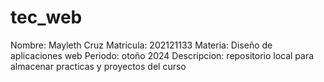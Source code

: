 # tec_web
Nombre: Mayleth Cruz
Matricula: 202121133
Materia: Diseño de aplicaciones web
Periodo: otoño 2024
Descripcion: repositorio local para almacenar practicas y proyectos del curso

